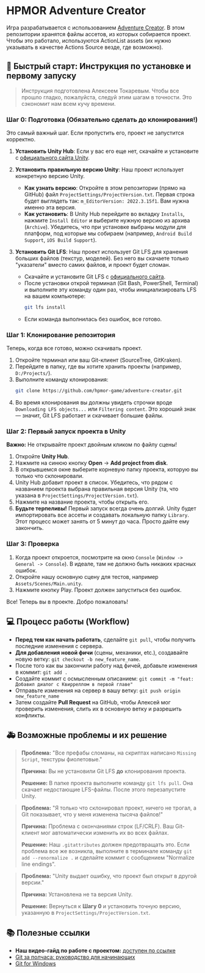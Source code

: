 # HPMOR Adventure Creator

Игра разрабатывается с использованием [Adventure Creator](https://adventurecreator.org/). В этом репозитории хранятся файлы ассетов, из которых собирается проект. Чтобы это работало, используются ActionList assets (их нужно указывать в качестве Actions Source везде, где возможно).

## 🚀 Быстрый старт: Инструкция по установке и первому запуску

> Инструкция подготовлена Алексеем Токаревым.
> Чтобы все прошло гладко, пожалуйста, следуй этим шагам в точности. Это сэкономит нам всем кучу времени.

### Шаг 0: Подготовка (Обязательно сделать до клонирования!)

Это самый важный шаг. Если пропустить его, проект не запустится корректно.

1.  **Установить Unity Hub**: Если у вас его еще нет, скачайте и установите с [официального сайта Unity](https://unity.com/download).

2.  **Установить правильную версию Unity**: Наш проект использует конкретную версию Unity.
    *   **Как узнать версию**: Откройте в этом репозитории (прямо на GitHub) файл `ProjectSettings/ProjectVersion.txt`. Первая строка будет выглядеть так: `m_EditorVersion: 2022.3.15f1`. Вам нужна именно эта версия.
    *   **Как установить**: В Unity Hub перейдите во вкладку `Installs`, нажмите `Install Editor` и выберите нужную версию из архива (`Archive`). Убедитесь, что при установке выбраны модули для платформ, под которые мы собираем (например, `Android Build Support`, `iOS Build Support`).

3.  **Установить Git LFS**: Наш проект использует Git LFS для хранения больших файлов (текстур, моделей). Без него вы скачаете только "указатели" вместо самих файлов, и проект будет сломан.
    *   Скачайте и установите Git LFS с [официального сайта](https://git-lfs.github.com/).
    *   После установки открой терминал (Git Bash, PowerShell, Terminal) и выполните эту команду один раз, чтобы инициализировать LFS на вашем компьютере:
        ```bash
        git lfs install
        ```
    *   Если команда выполнилась без ошибок, все готово.

### Шаг 1: Клонирование репозитория

Теперь, когда все готово, можно скачивать проект.

1.  Откройте терминал или ваш Git-клиент (SourceTree, GitKraken).
2.  Перейдите в папку, где вы хотите хранить проекты (например, `D:/Projects/`).
3.  Выполните команду клонирования:
    ```bash
    git clone https://github.com/hpmor-game/adventure-creator.git
    ```
4.  Во время клонирования вы должны увидеть строчки вроде `Downloading LFS objects...` или `Filtering content`. Это хороший знак — значит, Git LFS работает и скачивает большие файлы.

### Шаг 2: Первый запуск проекта в Unity

**Важно:** Не открывайте проект двойным кликом по файлу сцены!

1.  Откройте **Unity Hub**.
2.  Нажмите на синюю кнопку **Open** -> **Add project from disk**.
3.  В открывшемся окне выберите корневую папку проекта, которую вы только что склонировали.
4.  Unity Hub добавит проект в список. Убедитесь, что рядом с названием проекта выбрана правильная версия Unity (та, что указана в `ProjectSettings/ProjectVersion.txt`).
5.  Нажмите на название проекта, чтобы открыть его.
6.  **Будьте терпеливы!** Первый запуск всегда очень долгий. Unity будет импортировать все ассеты и создавать локальную папку `Library`. Этот процесс может занять от 5 минут до часа. Просто дайте ему закончить.

### Шаг 3: Проверка

1.  Когда проект откроется, посмотрите на окно `Console` (`Window -> General -> Console`). В идеале, там не должно быть никаких красных ошибок.
2.  Откройте нашу основную сцену для тестов, например `Assets/Scenes/Main.unity`.
3.  Нажмите кнопку Play. Проект должен запуститься без ошибок.

Все! Теперь вы в проекте. Добро пожаловать!

## 💻 Процесс работы (Workflow)

-   **Перед тем как начать работать**, сделайте `git pull`, чтобы получить последние изменения с сервера.
-   **Для добавления новой фичи** (сцены, механики, etc.), создавайте новую ветку: `git checkout -b new_feature_name`.
-   После того как вы закончили работу над фичей, добавьте изменения в коммит: `git add .`
-   Создайте коммит с осмысленным описанием: `git commit -m "feat: Добавил диалог с Квирреллом в первой главе"`
-   Отправьте изменения на сервер в вашу ветку: `git push origin new_feature_name`
-   Затем создайте **Pull Request** на GitHub, чтобы Алексей мог проверить изменения, слить их в основную ветку и разрешить конфликты.

## 🚑 Возможные проблемы и их решение

> **Проблема:** "Все префабы сломаны, на скриптах написано `Missing Script`, текстуры фиолетовые."
>
> **Причина:** Вы не установили Git LFS **до** клонирования проекта.
>
> **Решение:** В папке проекта выполните команду `git lfs pull`. Она скачает недостающие LFS-файлы. После этого перезапустите Unity.

> **Проблема:** "Я только что склонировал проект, ничего не трогал, а Git показывает, что у меня изменена тысяча файлов!"
>
> **Причина:** Проблема с окончаниями строк (LF/CRLF). Ваш Git-клиент мог автоматически изменить их во всех файлах.
>
> **Решение:** Наш `.gitattributes` должен предотвращать это. Если проблема все же возникла, выполните в терминале команду `git add --renormalize .` и сделайте коммит с сообщением "Normalize line endings".

> **Проблема:** "Unity выдает ошибку, что проект был открыт в другой версии."
>
> **Причина:** Установлена не та версия Unity.
>
> **Решение:** Вернуться к **Шагу 0** и установить точную версию, указанную в `ProjectSettings/ProjectVersion.txt`.

## 📚 Полезные ссылки

-   **Наш видео-гайд по работе с проектом:** [доступен по ссылке](https://drive.google.com/file/d/1ECYfyWU2N2OVHYGxEtiH1AIWXwpTc6L2/view?usp=drivesdk)
-   [Git за полчаса: руководство для начинающих](https://proglib.io/p/git-for-half-an-hour)
-   [Git for Windows](https://gitforwindows.org/)
